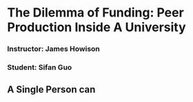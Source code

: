 # The Dilemma of Funding: Peer Production Inside A University
### Instructor: James Howison
### Student: Sifan Guo


## A Single Person can
